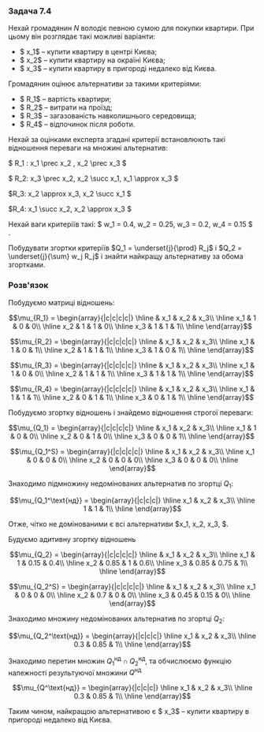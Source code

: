 ### Задача 7.4

Нехай громадянин $N$ володіє певною сумою для покупки квартири. При цьому він розглядає такі можливі варіанти:

- $ x_1$ – купити квартиру в центрі Києва;
- $ x_2$ – купити квартиру на окраїні Києва;
- $ x_3$ – купити квартиру в пригороді недалеко від Києва.
  
Громадянин оцінює альтернативи за такими критеріями: 

- $ R_1$ – вартість квартири; 
- $ R_2$ – витрати на проїзд; 
- $ R_3$ – загазованість навколишнього середовища; 
- $ R_4$ – відпочинок після роботи.

Нехай за оцінками експерта згадані критерії встановлюють такі відношення переваги на множині альтернатив:

$ R_1 :  x_1 \prec  x_2 ,  x_2 \prec x_3 $

$ R_2: x_3 \prec x_2, x_2 \succ x_1, x_1 \approx x_3 $

$R_3: x_2 \approx x_3, x_2 \succ x_1 $

$R_4: x_1 \succ x_2, x_2 \approx x_3 $

Нехай ваги критеріїв такі: $ w_1 = 0.4,  w_2 = 0.25,  w_3 = 0.2,  w_4 = 0.15 $ .

Побудувати згортки критеріїв  $Q_1 = \underset{j}{\prod}  R_j$ і $Q_2 = \underset{j}{\sum} w_j  R_j$ і знайти найкращу альтернативу за обома згортками.

### Розв'язок

Побудуємо матриці відношень:

$$\mu_{R_1} = \begin{array}{|c|c|c|c|} \hline
 & x_1 & x_2 & x_3\\ \hline
x_1 & 1 & 0 & 0\\ \hline
x_2 & 1 & 1 & 0\\ \hline
x_3 & 1 & 1 & 1\\ \hline
\end{array}$$

$$\mu_{R_2} = \begin{array}{|c|c|c|c|} \hline
 & x_1 & x_2 & x_3\\ \hline
x_1 & 1 & 0 & 1\\ \hline
x_2 & 1 & 1 & 1\\ \hline
x_3 & 1 & 0 & 1\\ \hline
\end{array}$$

$$\mu_{R_3} = \begin{array}{|c|c|c|c|} \hline
 & x_1 & x_2 & x_3\\ \hline
x_1 & 1 & 0 & 0\\ \hline
x_2 & 1 & 1 & 1\\ \hline
x_3 & 1 & 1 & 1\\ \hline
\end{array}$$

$$\mu_{R_4} = \begin{array}{|c|c|c|c|} \hline
 & x_1 & x_2 & x_3\\ \hline
x_1 & 1 & 1 & 1\\ \hline
x_2 & 0 & 1 & 1\\ \hline
x_3 & 0 & 1 & 1\\ \hline
\end{array}$$

Побудуємо згортку відношень і знайдемо відношення строгої переваги:

$$\mu_{Q_1} = \begin{array}{|c|c|c|c|} \hline
 & x_1 & x_2 & x_3\\ \hline
x_1 & 1 & 0 & 0\\ \hline
x_2 & 0 & 1 & 0\\ \hline
x_3 & 0 & 0 & 1\\ \hline
\end{array}$$

$$\mu_{Q_1^S} = \begin{array}{|c|c|c|c|} \hline
 & x_1 & x_2 & x_3\\ \hline
x_1 & 0 & 0 & 0\\ \hline
x_2 & 0 & 0 & 0\\ \hline
x_3 & 0 & 0 & 0\\ \hline
\end{array}$$


Знаходимо підмножину недомінованих альтернатив по згортці $Q_1$:

$$\mu_{Q_1^\text{нд}} = \begin{array}{|c|c|c|} \hline
x_1 & x_2 & x_3\\ \hline
1 & 1 & 1\\ \hline
\end{array}$$

Отже, чітко не домінованими є всі альтернативи $x_1, x_2, x_3, $.

Будуємо адитивну згортку відношень

$$\mu_{Q_2} = \begin{array}{|c|c|c|c|} \hline
 & x_1 & x_2 & x_3\\ \hline
x_1 & 1 & 0.15 & 0.4\\ \hline
x_2 & 0.85 & 1 & 0.6\\ \hline
x_3 & 0.85 & 0.75 & 1\\ \hline
\end{array}$$


$$\mu_{Q_2^S} = \begin{array}{|c|c|c|c|} \hline
 & x_1 & x_2 & x_3\\ \hline
x_1 & 0 & 0 & 0\\ \hline
x_2 & 0.7 & 0 & 0\\ \hline
x_3 & 0.45 & 0.15 & 0\\ \hline
\end{array}$$


Знаходимо множину недомінованих альтернатив по згортці $Q_2$:

$$\mu_{Q_2^\text{нд}} = \begin{array}{|c|c|c|} \hline
x_1 & x_2 & x_3\\ \hline
0.3 & 0.85 & 1\\ \hline
\end{array}$$

Знаходимо перетин множин $Q_1^\text{нд} \cap Q_2^\text{нд}$, та обчислюємо функцію належності результуючої множини $Q^\text{нд}$

$$\mu_{Q^\text{нд}} = \begin{array}{|c|c|c|} \hline
x_1 & x_2 & x_3\\ \hline
0.3 & 0.85 & 1\\ \hline
\end{array}$$

Таким чином, найкращою альтернативою є $ x_3$ – купити квартиру в пригороді недалеко від Києва.